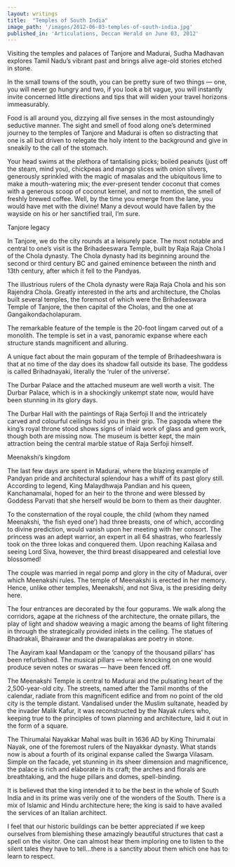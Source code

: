 ```yaml
---
layout: writings
title:  "Temples of South India"
image_path: '/images/2012-06-03-temples-of-south-india.jpg'
published_in: 'Articulations, Deccan Herald on June 03, 2012'
---
```


Visiting the temples and palaces of Tanjore and Madurai, Sudha Madhavan explores Tamil Nadu’s vibrant past and brings alive age-old stories etched in stone.

In the small towns of the south, you can be pretty sure of two things — one, you will never go hungry and two, if you look a bit vague, you will instantly invite concerned little directions and tips that will widen your travel horizons immeasurably. <!--more-->

Food is all around you, dizzying all five senses in the most astoundingly seductive manner. The sight and smell of food along one’s determined journey to the temples of Tanjore and Madurai is often so distracting that one is all but driven to relegate the holy intent to the background and give in sneakily to the call of the stomach.

Your head swims at the plethora of tantalising picks; boiled peanuts (just off the steam, mind you), chickpeas and mango slices with onion slivers, generously sprinkled with the magic of masalas and the ubiquitous lime to make a mouth-watering mix; the ever-present tender coconut that  comes with a generous scoop of coconut kernel, and not to mention, the smell of freshly brewed coffee. Well, by the time you emerge from the lane, you would have met with the divine! Many a devout would have fallen by the wayside on his or her sanctified trail, I’m sure.

Tanjore legacy

In Tanjore, we do the city rounds at a leisurely pace. The most notable and central to one’s visit is the Brihadeeswara Temple, built by Raja Raja Chola I of the Chola dynasty. The Chola dynasty had its beginning around the second or third century BC and gained eminence between the ninth and 13th century, after which it fell to the Pandyas.

The illustrious rulers of the Chola dynasty were Raja Raja Chola and his son Rajendra Chola. Greatly interested in the arts and architecture, the Cholas built several temples, the foremost of which were the Brihadeeswara Temple of Tanjore, the then capital of the Cholas, and the one at Gangaikondacholapuram.

The remarkable feature of the temple is the 20-foot lingam carved out of a monolith. The temple is set in a vast, panoramic expanse where each structure stands magnificent and alluring.

A unique fact about the main gopuram of the temple of Brihadeeshwara is that at no time of the day does its shadow fall outside its base. The goddess is called Brihadnayaki, literally the ‘ruler of the universe’.

The Durbar Palace and the attached museum are well worth a visit. The Durbar Palace, which is in a shockingly unkempt state now, would have been stunning in its glory days.

The Durbar Hall with the paintings of Raja Serfoji II and the intricately carved and colourful ceilings hold you in their grip. The pagoda where the king’s royal throne stood shows signs of inlaid work of glass and gem work, though both are missing now. The museum is better kept, the main attraction being the central marble statue of Raja Serfoji himself.

Meenakshi’s kingdom

The last few days are spent in Madurai, where the blazing example of Pandyan pride and architectural splendour has a whiff of its past glory still. According to legend, King Malaydhwaja Pandian and his queen, Kanchanamalai, hoped for an heir to the throne and were blessed by Goddess Parvati that she herself would be born to them as their daughter.

To the consternation of the royal couple, the child (whom they named Meenakshi, ‘the fish eyed one’) had three breasts, one of which, according to divine prediction, would vanish upon her meeting with her consort. The princess was an adept warrior, an expert in all 64 shastras, who fearlessly took on the three lokas and conquered them. Upon reaching Kailasa and seeing Lord Siva, however, the third breast disappeared and celestial love blossomed!

The couple was married in regal pomp and glory in the city of Madurai, over which Meenakshi rules. The temple of Meenakshi is erected in her memory. Hence, unlike other temples, Meenakshi, and not Siva, is the presiding deity here.

The four entrances are decorated by the four gopurams. We walk along the corridors, agape at the richness of the architecture, the ornate pillars, the play of light and shadow weaving a magic among the beams of light filtering in through the strategically provided inlets in the ceiling. The statues of Bhadrakali, Bhairawar and the dwarapalakas are poetry in stone.

The Aayiram kaal Mandapam or the ‘canopy of the thousand pillars’ has been refurbished. The musical pillars — where knocking on one would produce seven notes or swaras — have been fenced off.

The Meenakshi Temple is central to Madurai and the pulsating heart of the 2,500-year-old city. The streets, named after the Tamil months of the calendar, radiate from this magnificent edifice and from no point of the old city is the temple distant. Vandalised under the Muslim sultanate, headed by the invader Malik Kafur, it was reconstructed by the Nayak rulers who, keeping true to the principles of town planning and architecture, laid it out in the form of a square.

The Thirumalai Nayakkar Mahal was built in 1636 AD by King Thirumalai Nayak, one of the foremost rulers of the Nayakkar dynasty. What stands now is about a fourth of its original expanse called the Swarga Vilasam. Simple on the facade, yet stunning in its sheer dimension and magnificence, the palace is rich and elaborate in its craft; the arches and florals are breathtaking, and the huge pillars and domes, spell-binding.

It is believed that the king intended it to be the best in the whole of South India and in its prime was verily one of the wonders of the South. There is a mix of Islamic and Hindu architecture here; the king is said to have availed the services of an Italian architect.

I feel that our historic buildings can be better appreciated if we keep ourselves from blemishing these amazingly beautiful structures that cast a spell on the visitor. One can almost hear them imploring one to listen to the silent tales they have to tell...there is a sanctity about them which one has to learn to respect.
